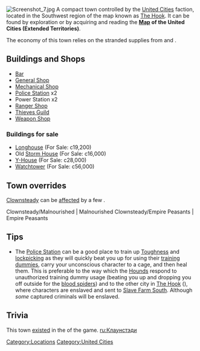![](Screenshot_7.jpg "Screenshot_7.jpg") A compact town controlled by
the [United Cities](02%20-%20Projects%20&%20Wikis/Kenshi/Kenshi%20Wiki/Kenshi%20Wiki%20Template/United_Cities.md "wikilink") faction, located in the
Southwest region of the map known as [The Hook](The_Hook.md "wikilink"). It
can be found by exploration or by acquiring and reading the
**[Map](Maps.md "wikilink") of the United Cities (Extended Territories)**.

The economy of this town relies on the stranded supplies from [](Slave_Farm_South.md) and [](Slave_Markets.md).

## Buildings and Shops

- [Bar](Empire_Bar.md "wikilink")
- [General Shop](General_Shop.md "wikilink")
- [Mechanical Shop](Empire_Mechanical_Shop.md "wikilink")
- [Police Station](Police_Station.md "wikilink") x2
- Power Station x2
- [Ranger Shop](Empire_Ranger_Shop.md "wikilink")
- [Thieves Guild](Thieves_Guild.md "wikilink")
- [Weapon Shop](Small_Empire_Weapon_Shop.md "wikilink")

### Buildings for sale

- [Longhouse](Longhouse.md "wikilink") (For Sale: c19,200)
- Old [Storm House](Storm_House.md "wikilink") (For Sale: c16,000)
- [Y-House](Y-House.md "wikilink") (For Sale: c28,000)
- [Watchtower](Watchtower.md "wikilink") (For Sale: c56,000)

## Town overrides

[Clownsteady](Clownsteady.md "wikilink") can be
[affected](Town_Overrides.md "wikilink") by a few [](World_States.md).

<tabview> Clownsteady/Malnourished \| Malnourished Clownsteady/Empire
Peasants \| Empire Peasants </tabview>

## Tips

- The [Police Station](Police_Station.md "wikilink") can be a good place to
  train up [Toughness](Toughness.md "wikilink") and
  [lockpicking](Thievery.md "wikilink") as they will quickly beat you up
  for using their [training dummies](Training_Dummy.md "wikilink"), carry
  your unconscious character to a cage, and then heal them. This is
  preferable to the way which the [Hounds](Hounds.md "wikilink") respond to
  unauthorized training dummy usage (beating you up and dropping you off
  outside for the [blood spiders](Blood_Spider.md "wikilink")) and to the
  other city in [The Hook](The_Hook.md "wikilink") ([](Drifter's_Last.md)), where characters are enslaved and
  sent to [Slave Farm South](Slave_Farm_South.md "wikilink"). Although
  *some* captured criminals will be enslaved.

## Trivia

This town [existed](Clownsteady_(Alpha).md "wikilink") in the [](Old_World.md) of the game.
[ru:Клаунстэди](ru:Клаунстэди "wikilink")

[Category:Locations](Category:Locations "wikilink") [Category:United
Cities](Category:United_Cities "wikilink")